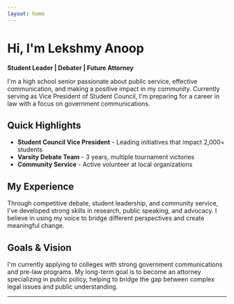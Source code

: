 ```yaml
---
layout: home
---
```


# Hi, I'm Lekshmy Anoop

**Student Leader | Debater | Future Attorney**

I'm a high school senior passionate about public service, effective communication, and making a positive impact in my community. Currently serving as Vice President of Student Council, I'm preparing for a career in law with a focus on government communications.

## Quick Highlights

- **Student Council Vice President** - Leading initiatives that impact 2,000+ students
- **Varsity Debate Team** - 3 years, multiple tournament victories  
- **Community Service** - Active volunteer at local organizations

## My Experience

Through competitive debate, student leadership, and community service, I've developed strong skills in research, public speaking, and advocacy. I believe in using my voice to bridge different perspectives and create meaningful change.

## Goals & Vision

I'm currently applying to colleges with strong government communications and pre-law programs. My long-term goal is to become an attorney specializing in public policy, helping to bridge the gap between complex legal issues and public understanding.

---
